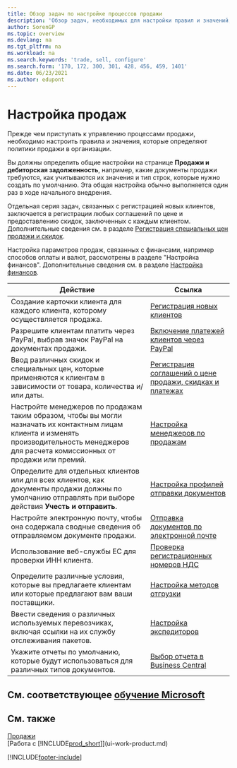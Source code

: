 ```yaml
---
title: Обзор задач по настройке процессов продажи
description: 'Обзор задач, необходимых для настройки правил и значений, которые определяют ваши политики и процессы продаж, включая общую настройку и настройку продаж, связанных с финансами.'
author: SorenGP
ms.topic: overview
ms.devlang: na
ms.tgt_pltfrm: na
ms.workload: na
ms.search.keywords: 'trade, sell, configure'
ms.search.form: '170, 172, 300, 301, 428, 456, 459, 1401'
ms.date: 06/23/2021
ms.author: edupont
---
```

# <a name="setting-up-sales" />Настройка продаж
Прежде чем приступать к управлению процессами продажи, необходимо настроить правила и значения, которые определяют политики продажи в организации.

Вы должны определить общие настройки на странице **Продажи и дебиторская задолженность**, например, какие документы продажи требуются, как учитываются их значения и тип строк, которые нужно создать по умолчанию. Эта общая настройка обычно выполняется один раз в ходе начального внедрения.

Отдельная серия задач, связанных с регистрацией новых клиентов, заключается в регистрации любых соглашений по цене и предоставлению скидок, заключенных с каждым клиентом. Дополнительные сведения см. в разделе [Регистрация специальных цен продажи и скидок](sales-how-record-sales-price-discount-payment-agreements.md).

Настройка параметров продаж, связанных с финансами, например способов оплаты и валют, рассмотрены в разделе "Настройка финансов". Дополнительные сведения см. в разделе [Настройка финансов](finance-setup-finance.md).

| Действие | Ссылка |
| --- | --- |
| Создание карточки клиента для каждого клиента, которому осуществляется продажа. |[Регистрация новых клиентов](sales-how-register-new-customers.md) |
| Разрешите клиентам платить через PayPal, выбрав значок PayPal на документах продажи. |[Включение платежей клиентов через PayPal](sales-how-enable-payment-service-extensions.md) |
| Ввод различных скидок и специальных цен, которые применяются к клиентам в зависимости от товара, количества и/или даты. |[Регистрация соглашений о цене продажи, скидках и платежах](sales-how-record-sales-price-discount-payment-agreements.md) |
| Настройте менеджеров по продажам таким образом, чтобы вы могли назначать их контактным лицам клиента и изменять производительность менеджеров для расчета комиссионных от продажи или премий. |[Настройка менеджеров по продажам](sales-how-setup-salespeople.md) |
| Определите для отдельных клиентов или для всех клиентов, как документы продажи должны по умолчанию отправлять при выборе действия **Учесть и отправить**. |[Настройка профилей отправки документов](sales-how-setup-document-send-profiles.md) |
| Настройте электронную почту, чтобы она содержала сводные сведения об отправляемом документе продажи. |[Отправка документов по электронной почте](ui-how-send-documents-email.md) |
|Использование веб-службы ЕС для проверки ИНН клиента.|[Проверка регистрационных номеров НДС](finance-setup-vat.md)|
|Определите различные условия, которые вы предлагаете клиентам или которые предлагают вам ваши поставщики.|[Настройка методов отгрузки](sales-how-set-up-shipment-methods.md)|
|Ввести сведения о различных используемых перевозчиках, включая ссылки на их службу отслеживания пакетов.|[Настройка экспедиторов](sales-how-to-set-up-shipping-agents.md)|
|Укажите отчеты по умолчанию, которые будут использоваться для различных типов документов.|[Выбор отчета в Business Central](across-report-selections.md)|

## <a name="see-related-microsoft-training" />См. соответствующее [обучение Microsoft](/training/paths/trade-get-started-dynamics-365-business-central/)

## <a name="see-also" />См. также
[Продажи](sales-manage-sales.md)  
[Работа с [!INCLUDE[prod_short](includes/prod_short.md)]](ui-work-product.md)


[!INCLUDE[footer-include](includes/footer-banner.md)]
